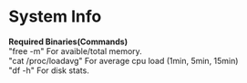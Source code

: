 # System Info

**Required Binaries(Commands)**  
"free -m" For avaible/total memory.  
"cat /proc/loadavg" For average cpu load (1min, 5min, 15min)  
"df -h" For disk stats.
